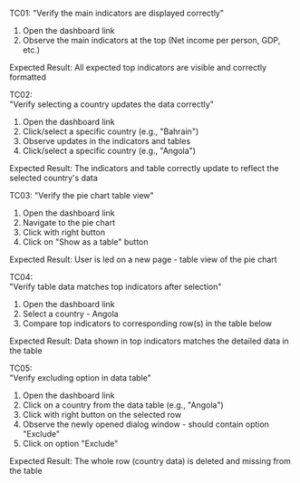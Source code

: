 TC01:
"Verify the main indicators are displayed correctly"

1. Open the dashboard link
2. Observe the main indicators at the top (Net income per person, GDP, etc.)

Expected Result:
All expected top indicators are visible and correctly formatted

TC02:	
"Verify selecting a country updates the data correctly"

1. Open the dashboard link
2. Click/select a specific country (e.g., "Bahrain")
3. Observe updates in the indicators and tables
4. Click/select a specific country (e.g., "Angola")

Expected Result:
The indicators and table correctly update to reflect the selected country's data

TC03: 
"Verify the pie chart table view"	

1. Open the dashboard link
2. Navigate to the pie chart
3. Click with right button
4. Click on "Show as a table" button	

Expected Result:
User is led on a new page - table view of the pie chart	

TC04:	
"Verify table data matches top indicators after selection"	

1. Open the dashboard link
2. Select a country - Angola
3. Compare top indicators to corresponding row(s) in the table below

Expected Result:
Data shown in top indicators matches the detailed data in the table	

TC05:	
"Verify excluding option in data table"

1. Open the dashboard link
2. Click on a country from the data table (e.g., "Angola")
3. Click with right button on the selected row
3. Observe the newly opened dialog window - should contain option "Exclude"
4. Click on option "Exclude"

Expected Result:
The whole row (country data) is deleted and missing from the table